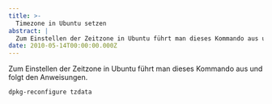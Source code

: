 ```yaml
---
title: >-
  Timezone in Ubuntu setzen
abstract: |
  Zum Einstellen der Zeitzone in Ubuntu führt man dieses Kommando aus und folgt den Anweisungen.
date: 2010-05-14T00:00:00.000Z
---
```


Zum Einstellen der Zeitzone in Ubuntu führt man dieses Kommando aus und folgt
den Anweisungen.

    dpkg-reconfigure tzdata
